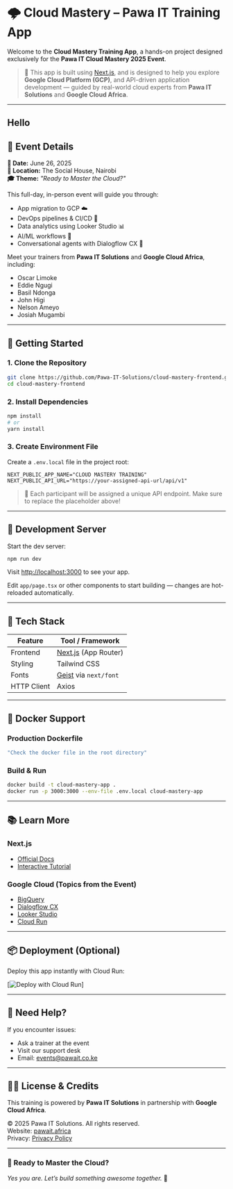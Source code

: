# 🌩️ Cloud Mastery – Pawa IT Training App

Welcome to the **Cloud Mastery Training App**, a hands-on project designed exclusively for the **Pawa IT Cloud Mastery 2025 Event**.

> 🎯 This app is built using [Next.js](https://nextjs.org), and is designed to help you explore **Google Cloud Platform (GCP)**, and API-driven application development — guided by real-world cloud experts from **Pawa IT Solutions** and **Google Cloud Africa**.

---
## Hello
## 📍 Event Details

**📅 Date:** June 26, 2025  
**📍 Location:** The Social House, Nairobi  
**🎓 Theme:** _"Ready to Master the Cloud?"_

This full-day, in-person event will guide you through:
- App migration to GCP ☁️  
- DevOps pipelines & CI/CD 🔁  
- Data analytics using Looker Studio 📊  
- AI/ML workflows 🤖  
- Conversational agents with Dialogflow CX 💬  

Meet your trainers from **Pawa IT Solutions** and **Google Cloud Africa**, including:
- Oscar Limoke
- Eddie Ngugi
- Basil Ndonga
- John Higi
- Nelson Ameyo
- Josiah Mugambi

---

## 🚀 Getting Started

### 1. Clone the Repository

```bash
git clone https://github.com/Pawa-IT-Solutions/cloud-mastery-frontend.git
cd cloud-mastery-frontend
```

### 2. Install Dependencies

```bash
npm install
# or
yarn install
```

### 3. Create Environment File

Create a `.env.local` file in the project root:

```env
NEXT_PUBLIC_APP_NAME="CLOUD MASTERY TRAINING"
NEXT_PUBLIC_API_URL="https://your-assigned-api-url/api/v1"
```

> 🔐 Each participant will be assigned a unique API endpoint. Make sure to replace the placeholder above!

---

## 🧪 Development Server

Start the dev server:

```bash
npm run dev
```

Visit [http://localhost:3000](http://localhost:3000) to see your app.

Edit `app/page.tsx` or other components to start building — changes are hot-reloaded automatically.

---

## 🧱 Tech Stack

| Feature      | Tool / Framework                    |
|--------------|-------------------------------------|
| Frontend     | [Next.js](https://nextjs.org) (App Router) |
| Styling      | Tailwind CSS                        |
| Fonts        | [Geist](https://vercel.com/font) via `next/font` |
| HTTP Client  | Axios                               |

---

## 🐳 Docker Support

### Production Dockerfile

```Dockerfile
"Check the docker file in the root directory"
```

### Build & Run

```bash
docker build -t cloud-mastery-app .
docker run -p 3000:3000 --env-file .env.local cloud-mastery-app
```

---

## 📚 Learn More

### Next.js

- [Official Docs](https://nextjs.org/docs)
- [Interactive Tutorial](https://nextjs.org/learn)
 

### Google Cloud (Topics from the Event)

- [BigQuery](https://cloud.google.com/bigquery)
- [Dialogflow CX](https://cloud.google.com/dialogflow/cx/docs)
- [Looker Studio](https://lookerstudio.google.com/)
- [Cloud Run](https://cloud.google.com/run)

---

## 📦 Deployment (Optional)

Deploy this app instantly with Cloud Run:

[![Deploy with Cloud Run](https://cloud.google.com/run)]

---

## 💬 Need Help?

If you encounter issues:

- Ask a trainer at the event
- Visit our support desk
- Email: [events@pawait.co.ke](mailto:events@pawait.co.ke)

---

## 👩‍💻 License & Credits

This training is powered by **Pawa IT Solutions** in partnership with **Google Cloud Africa**.

© 2025 Pawa IT Solutions. All rights reserved.  
Website: [pawait.africa](https://pawait.africa)  
Privacy: [Privacy Policy](https://pawait.africa/privacy)

---

### 🌟 Ready to Master the Cloud?

_Yes you are. Let’s build something awesome together._ 🚀
